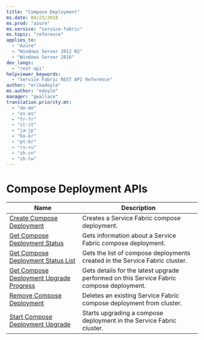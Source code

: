```yaml
---
title: "Compose Deployment"
ms.date: 04/23/2018
ms.prod: "azure"
ms.service: "service-fabric"
ms.topic: "reference"
applies_to: 
  - "Azure"
  - "Windows Server 2012 R2"
  - "Windows Server 2016"
dev_langs: 
  - "rest-api"
helpviewer_keywords: 
  - "Service Fabric REST API Reference"
author: "erikadoyle"
ms.author: "edoyle"
manager: "gwallace"
translation.priority.mt: 
  - "de-de"
  - "es-es"
  - "fr-fr"
  - "it-it"
  - "ja-jp"
  - "ko-kr"
  - "pt-br"
  - "ru-ru"
  - "zh-cn"
  - "zh-tw"
---
```

# Compose Deployment APIs

| Name | Description |
| --- | --- |
| [Create Compose Deployment](sfclient-v62-api-createcomposedeployment.md) | Creates a Service Fabric compose deployment.<br/> |
| [Get Compose Deployment Status](sfclient-v62-api-getcomposedeploymentstatus.md) | Gets information about a Service Fabric compose deployment.<br/> |
| [Get Compose Deployment Status List](sfclient-v62-api-getcomposedeploymentstatuslist.md) | Gets the list of compose deployments created in the Service Fabric cluster.<br/> |
| [Get Compose Deployment Upgrade Progress](sfclient-v62-api-getcomposedeploymentupgradeprogress.md) | Gets details for the latest upgrade performed on this Service Fabric compose deployment.<br/> |
| [Remove Compose Deployment](sfclient-v62-api-removecomposedeployment.md) | Deletes an existing Service Fabric compose deployment from cluster.<br/> |
| [Start Compose Deployment Upgrade](sfclient-v62-api-startcomposedeploymentupgrade.md) | Starts upgrading a compose deployment in the Service Fabric cluster.<br/> |

